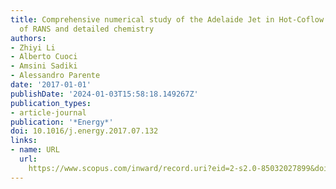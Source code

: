 ```yaml
---
title: Comprehensive numerical study of the Adelaide Jet in Hot-Coflow burner by means
  of RANS and detailed chemistry
authors:
- Zhiyi Li
- Alberto Cuoci
- Amsini Sadiki
- Alessandro Parente
date: '2017-01-01'
publishDate: '2024-01-03T15:58:18.149267Z'
publication_types:
- article-journal
publication: '*Energy*'
doi: 10.1016/j.energy.2017.07.132
links:
- name: URL
  url: 
    https://www.scopus.com/inward/record.uri?eid=2-s2.0-85032027899&doi=10.1016%2fj.energy.2017.07.132&partnerID=40&md5=80d70b246da6eb1486552107886fe21c
---
```

